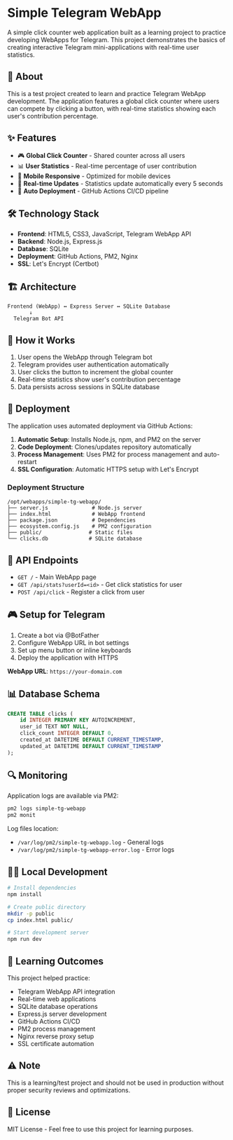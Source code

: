 # Simple Telegram WebApp

A simple click counter web application built as a learning project to practice developing WebApps for Telegram. This project demonstrates the basics of creating interactive Telegram mini-applications with real-time user statistics.

## 🎯 About

This is a test project created to learn and practice Telegram WebApp development. The application features a global click counter where users can compete by clicking a button, with real-time statistics showing each user's contribution percentage.

## ✨ Features

- 🎮 **Global Click Counter** - Shared counter across all users
- 📊 **User Statistics** - Real-time percentage of user contribution  
- 📱 **Mobile Responsive** - Optimized for mobile devices
- 🔄 **Real-time Updates** - Statistics update automatically every 5 seconds
- 🚀 **Auto Deployment** - GitHub Actions CI/CD pipeline

## 🛠️ Technology Stack

- **Frontend**: HTML5, CSS3, JavaScript, Telegram WebApp API
- **Backend**: Node.js, Express.js
- **Database**: SQLite
- **Deployment**: GitHub Actions, PM2, Nginx
- **SSL**: Let's Encrypt (Certbot)

## 🏗️ Architecture

```
Frontend (WebApp) ↔ Express Server ↔ SQLite Database
       ↓
  Telegram Bot API
```

## 📱 How it Works

1. User opens the WebApp through Telegram bot
2. Telegram provides user authentication automatically
3. User clicks the button to increment the global counter
4. Real-time statistics show user's contribution percentage
5. Data persists across sessions in SQLite database

## 🚀 Deployment

The application uses automated deployment via GitHub Actions:

1. **Automatic Setup**: Installs Node.js, npm, and PM2 on the server
2. **Code Deployment**: Clones/updates repository automatically
3. **Process Management**: Uses PM2 for process management and auto-restart
4. **SSL Configuration**: Automatic HTTPS setup with Let's Encrypt

### Deployment Structure
```
/opt/webapps/simple-tg-webapp/
├── server.js              # Node.js server
├── index.html             # WebApp frontend
├── package.json           # Dependencies
├── ecosystem.config.js    # PM2 configuration
├── public/               # Static files
└── clicks.db             # SQLite database
```

## 🔧 API Endpoints

- `GET /` - Main WebApp page
- `GET /api/stats?userId=<id>` - Get click statistics for user
- `POST /api/click` - Register a click from user

## 🎮 Setup for Telegram

1. Create a bot via @BotFather
2. Configure WebApp URL in bot settings
3. Set up menu button or inline keyboards
4. Deploy the application with HTTPS

**WebApp URL**: `https://your-domain.com`

## 📊 Database Schema

```sql
CREATE TABLE clicks (
    id INTEGER PRIMARY KEY AUTOINCREMENT,
    user_id TEXT NOT NULL,
    click_count INTEGER DEFAULT 0,
    created_at DATETIME DEFAULT CURRENT_TIMESTAMP,
    updated_at DATETIME DEFAULT CURRENT_TIMESTAMP
);
```

## 🔍 Monitoring

Application logs are available via PM2:
```bash
pm2 logs simple-tg-webapp
pm2 monit
```

Log files location:
- `/var/log/pm2/simple-tg-webapp.log` - General logs
- `/var/log/pm2/simple-tg-webapp-error.log` - Error logs

## 🏃‍♂️ Local Development

```bash
# Install dependencies
npm install

# Create public directory
mkdir -p public
cp index.html public/

# Start development server
npm run dev
```

## 📝 Learning Outcomes

This project helped practice:
- Telegram WebApp API integration
- Real-time web applications
- SQLite database operations
- Express.js server development
- GitHub Actions CI/CD
- PM2 process management
- Nginx reverse proxy setup
- SSL certificate automation

## ⚠️ Note

This is a learning/test project and should not be used in production without proper security reviews and optimizations.

## 📄 License

MIT License - Feel free to use this project for learning purposes.